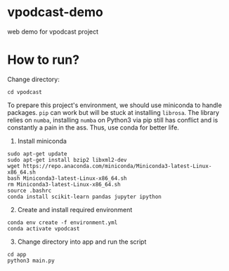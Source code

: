 # vpodcast-demo
web demo for vpodcast project

# How to run?

Change directory:
```
cd vpodcast
```

To prepare this project's environment, we should use miniconda to handle packages.
```pip``` can work but will be stuck at installing ```librosa```. The library relies on ```numba```, installing ```numba``` on Python3 via pip still has conflict and is constantly a pain in the ass. Thus, use conda for better life.  

1. Install miniconda
```
sudo apt-get update
sudo apt-get install bzip2 libxml2-dev
wget https://repo.anaconda.com/miniconda/Miniconda3-latest-Linux-x86_64.sh
bash Miniconda3-latest-Linux-x86_64.sh
rm Miniconda3-latest-Linux-x86_64.sh
source .bashrc
conda install scikit-learn pandas jupyter ipython
```

2. Create and install required environment
```
conda env create -f environment.yml
conda activate vpodcast
```

3. Change directory into app and run the script
```
cd app
python3 main.py
```

